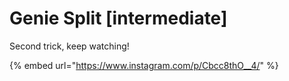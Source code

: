 # Genie Split \[intermediate]

Second trick, keep watching!

{% embed url="https://www.instagram.com/p/Cbcc8thO__4/" %}
